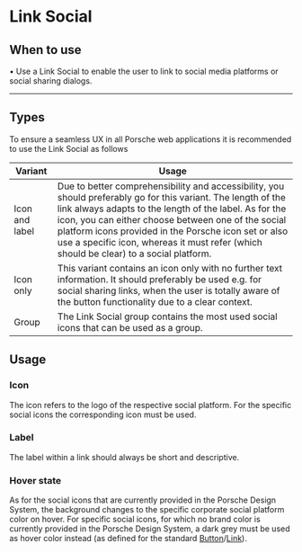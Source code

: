 # Link Social

## When to use
  • Use a Link Social to enable the user to link to social media platforms or social sharing dialogs.   

--- 

## Types

To ensure a seamless UX in all Porsche web applications it is recommended to use the Link Social as follows

| Variant | Usage |
|----|----|
| Icon and label| Due to better comprehensibility and accessibility, you should preferably go for this variant. The length of the link always adapts to the length of the label. As for the icon, you can either choose between one of the social platform icons provided in the Porsche icon set or also use a specific icon, whereas it must refer (which should be clear) to a social platform. |
| Icon only| This variant contains an icon only with no further text information. It should preferably be used e.g. for social sharing links, when the user is totally aware of the button functionality due to a clear context. |
| Group | The Link Social group contains the most used social icons that can be used as a group.


## Usage

### Icon
The icon refers to the logo of the respective social platform. For the specific social icons the corresponding icon must be used.

### Label
The label within a link should always be short and descriptive.

### Hover state
As for the social icons that are currently provided in the Porsche Design System, the background changes to the specific corporate social platform color on hover. For specific social icons, for which no brand color is currently provided in the Porsche Design System, a dark grey must be used as hover color instead (as defined for the standard [Button](#/components/button)/[Link](#/components/link)).